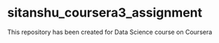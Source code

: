 # sitanshu_coursera3_assignment
This repository has been created for Data Science course on Coursera
